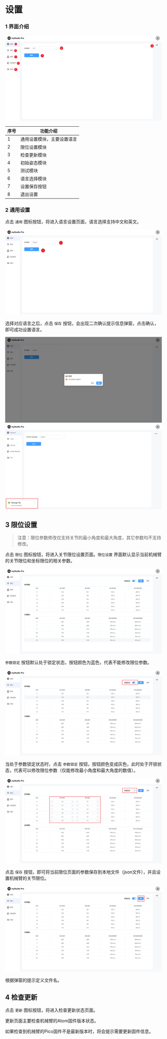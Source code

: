 # 设置
### 1  界面介绍

<img src="../../../../resources/3-FunctionsAndApplications/5.myBlockly/other/setting-home.png" />

| 序号 | 功能介绍                   |
| ---- | -------------------------- |
| 1    | 通用设置模块，主要设置语言 |
| 2    | 限位设置模块               |
| 3    | 检查更新模块               |
| 4    | 初始姿态模块               |
| 5    | 测试模块                   |
| 6    | 语言选择模块               |
| 7    | 设置保存按钮               |
| 8    | 退出设置                   |

### 2 通用设置

点击 `通用` 图标按钮，将进入语言设置页面，语言选择支持中文和英文。

<img src="../../../../resources/3-FunctionsAndApplications/5.myBlockly/other/setting-common.png" />

选择对应语言之后，点击 `保存` 按钮，会出现二次确认提示信息弹窗，点击确认，即可成功设置语言。

<img src="../../../../resources/3-FunctionsAndApplications/5.myBlockly/other/setting-confirm.png" />

<img src="../../../../resources/3-FunctionsAndApplications/5.myBlockly/other/setting-save.png" />

## 3 限位设置

> 注意：限位参数修改仅支持关节的最小角度和最大角度，其它参数均不支持修改。

点击 `限位` 图标按钮，将进入关节限位设置页面。`限位设置` 界面默认显示当前机械臂的关节限位和坐标限位的相关参数。

<img src="../../../../resources/3-FunctionsAndApplications/5.myBlockly/other/setting-limit.png" />

`参数锁定` 按钮默认处于锁定状态，按钮颜色为蓝色，代表不能修改限位参数。

<img src="../../../../resources/3-FunctionsAndApplications/5.myBlockly/other/setting-limit-lock.png" />

当处于参数锁定状态时，点击 `参数锁定` 按钮，按钮颜色变成灰色，此时处于开锁状态，代表可以修改限位参数（仅能修改最小角度和最大角度的数值）。

<img src="../../../../resources/3-FunctionsAndApplications/5.myBlockly/other/setting-limit-unlock.png" />

点击 `保存` 按钮，即可将当前限位页面的参数保存到本地文件（json文件），并且设置机械臂的关节限位。

<img src="../../../../resources/3-FunctionsAndApplications/5.myBlockly/other/setting-limit-save.png" />

根据弹窗的提示定义文件名。

## 4 检查更新

点击 `更新` 图标按钮，将进入检查更新状态页面。

更新页面主要检查机械臂的Atom固件版本状态。

如果检查到机械臂的Pico固件不是最新版本时，将会提示需要更新固件信息。
